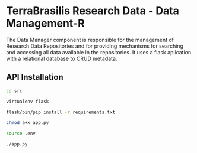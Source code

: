 # TerraBrasilis Research Data - Data Management-R
The Data Manager component is responsible for the management of Research Data Repositories and for providing mechanisms for searching and accessing all data available in the repositories. It uses a flask aplication with a relational database to CRUD metadata.

API Installation
------------
```sh
cd src

virtualenv flask

flask/bin/pip install -r requirements.txt

chmod a+x app.py

source .env

./app.py
```
